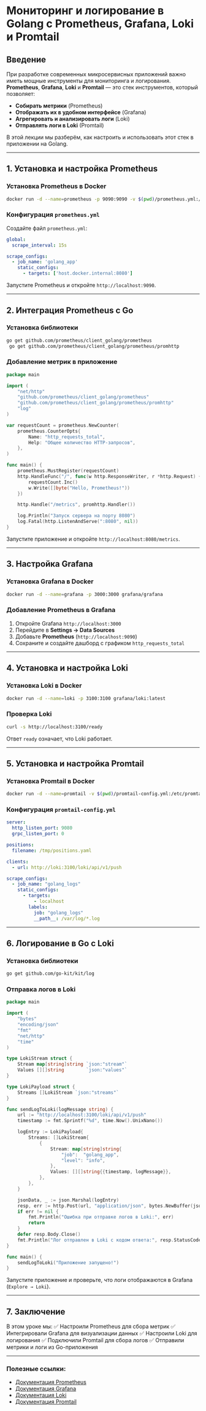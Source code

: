 # Мониторинг и логирование в Golang с Prometheus, Grafana, Loki и Promtail

## Введение

При разработке современных микросервисных приложений важно иметь мощные инструменты для мониторинга и логирования. **Prometheus**, **Grafana**, **Loki** и **Promtail** — это стек инструментов, который позволяет:
- **Собирать метрики** (Prometheus)
- **Отображать их в удобном интерфейсе** (Grafana)
- **Агрегировать и анализировать логи** (Loki)
- **Отправлять логи в Loki** (Promtail)

В этой лекции мы разберём, как настроить и использовать этот стек в приложении на Golang.

---

## 1. Установка и настройка Prometheus

### Установка Prometheus в Docker
```sh
docker run -d --name=prometheus -p 9090:9090 -v $(pwd)/prometheus.yml:/etc/prometheus/prometheus.yml prom/prometheus
```

### Конфигурация `prometheus.yml`
Создайте файл `prometheus.yml`:
```yaml
global:
  scrape_interval: 15s

scrape_configs:
  - job_name: 'golang_app'
    static_configs:
      - targets: ['host.docker.internal:8080']
```

Запустите Prometheus и откройте `http://localhost:9090`.

---

## 2. Интеграция Prometheus с Go

### Установка библиотеки
```sh
go get github.com/prometheus/client_golang/prometheus
 go get github.com/prometheus/client_golang/prometheus/promhttp
```

### Добавление метрик в приложение
```go
package main

import (
	"net/http"
	"github.com/prometheus/client_golang/prometheus"
	"github.com/prometheus/client_golang/prometheus/promhttp"
	"log"
)

var requestCount = prometheus.NewCounter(
	prometheus.CounterOpts{
		Name: "http_requests_total",
		Help: "Общее количество HTTP-запросов",
	},
)

func main() {
	prometheus.MustRegister(requestCount)
	http.HandleFunc("/", func(w http.ResponseWriter, r *http.Request) {
		requestCount.Inc()
		w.Write([]byte("Hello, Prometheus!"))
	})

	http.Handle("/metrics", promhttp.Handler())

	log.Println("Запуск сервера на порту 8080")
	log.Fatal(http.ListenAndServe(":8080", nil))
}
```

Запустите приложение и откройте `http://localhost:8080/metrics`.

---

## 3. Настройка Grafana

### Установка Grafana в Docker
```sh
docker run -d --name=grafana -p 3000:3000 grafana/grafana
```

### Добавление Prometheus в Grafana
1. Откройте Grafana `http://localhost:3000`
2. Перейдите в **Settings → Data Sources**
3. Добавьте **Prometheus** (`http://localhost:9090`)
4. Сохраните и создайте дашборд с графиком `http_requests_total`

---

## 4. Установка и настройка Loki

### Установка Loki в Docker
```sh
docker run -d --name=loki -p 3100:3100 grafana/loki:latest
```

### Проверка Loki
```sh
curl -s http://localhost:3100/ready
```
Ответ `ready` означает, что Loki работает.

---

## 5. Установка и настройка Promtail

### Установка Promtail в Docker
```sh
docker run -d --name=promtail -v $(pwd)/promtail-config.yml:/etc/promtail/config.yml -p 9080:9080 grafana/promtail:latest -config.file=/etc/promtail/config.yml
```

### Конфигурация `promtail-config.yml`
```yaml
server:
  http_listen_port: 9080
  grpc_listen_port: 0

positions:
  filename: /tmp/positions.yaml

clients:
  - url: http://loki:3100/loki/api/v1/push

scrape_configs:
  - job_name: "golang_logs"
    static_configs:
      - targets:
          - localhost
        labels:
          job: "golang_logs"
          __path__: /var/log/*.log
```

---

## 6. Логирование в Go с Loki

### Установка библиотеки
```sh
go get github.com/go-kit/kit/log
```

### Отправка логов в Loki
```go
package main

import (
	"bytes"
	"encoding/json"
	"fmt"
	"net/http"
	"time"
)

type LokiStream struct {
	Stream map[string]string `json:"stream"`
	Values [][]string        `json:"values"`
}

type LokiPayload struct {
	Streams []LokiStream `json:"streams"`
}

func sendLogToLoki(logMessage string) {
	url := "http://localhost:3100/loki/api/v1/push"
	timestamp := fmt.Sprintf("%d", time.Now().UnixNano())

	logEntry := LokiPayload{
		Streams: []LokiStream{
			{
				Stream: map[string]string{
					"job":  "golang_app",
					"level": "info",
				},
				Values: [][]string{{timestamp, logMessage}},
			},
		},
	}

	jsonData, _ := json.Marshal(logEntry)
	resp, err := http.Post(url, "application/json", bytes.NewBuffer(jsonData))
	if err != nil {
		fmt.Println("Ошибка при отправке логов в Loki:", err)
		return
	}
	defer resp.Body.Close()
	fmt.Println("Лог отправлен в Loki с кодом ответа:", resp.StatusCode)
}

func main() {
	sendLogToLoki("Приложение запущено!")
}
```

Запустите приложение и проверьте, что логи отображаются в Grafana (`Explore → Loki`).

---

## 7. Заключение

В этом уроке мы:
✅ Настроили Prometheus для сбора метрик
✅ Интегрировали Grafana для визуализации данных
✅ Настроили Loki для логирования
✅ Подключили Promtail для сбора логов
✅ Отправили метрики и логи из Go-приложения

---

### Полезные ссылки:
- [Документация Prometheus](https://prometheus.io/docs/)
- [Документация Grafana](https://grafana.com/docs/)
- [Документация Loki](https://grafana.com/docs/loki/latest/)
- [Документация Promtail](https://grafana.com/docs/loki/latest/clients/promtail/)

